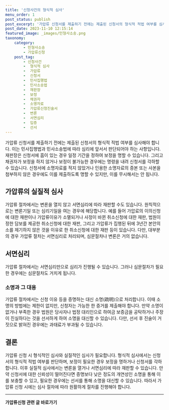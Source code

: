 ```yaml
---
title: '신청사건의 형식적 심사'
menu_order: 1
post_status: publish
post_excerpt: '가압류 신청서를 제출하기 전에는 제출된 신청서의 형식적 적법 여부를 심사해야 합니다. 이는 민사집행법과 민사소송법에 따라 심리에 앞서서 판단되어야 하는 사항입니다. 재판장은 신청서에 흠이 있는 경우 일정 기간을 정하여 보정을 명할 수 있습니다. 그리고 채권자가 보정을 하지 않거나 보정이 불가능한 경우에는 명령을 내려 신청서를 각하할 수 있습니다. 신청서에 소명자료를 적지 않았거나 인용한 소명자료의 증본 또는 사본을 첨부하지 않은 경우에도 이를 제출하도록 명할 수 있지만, 이를 무시해서는 안 됩니다.'
post_date: 2023-11-10 12:15:14
featured_image: _images/민형사소송.png
taxonomy:
    category:
        - 민형사소송
        - 가압류신청
    post_tag:
        - 신청사건
        -  형식적 심사
        -  가압류
        -  신청서
        -  민사집행법
        -  민사소송법
        -  재판장
        -  보정
        -  채권자
        -  소명자료
        -  가압류신청진술서
        -  변론
        -  서면심리
        -  입증
        -  선서
---
```



가압류 신청서를 제출하기 전에는 제출된 신청서의 형식적 적법 여부를 심사해야 합니다. 이는 민사집행법과 민사소송법에 따라 심리에 앞서서 판단되어야 하는 사항입니다. 재판장은 신청서에 흠이 있는 경우 일정 기간을 정하여 보정을 명할 수 있습니다. 그리고 채권자가 보정을 하지 않거나 보정이 불가능한 경우에는 명령을 내려 신청서를 각하할 수 있습니다. 신청서에 소명자료를 적지 않았거나 인용한 소명자료의 증본 또는 사본을 첨부하지 않은 경우에도 이를 제출하도록 명할 수 있지만, 이를 무시해서는 안 됩니다.

## 가압류의 실질적 심사

가압류 절차에서는 변론을 열지 않고 서면심리에 따라 재판할 수도 있습니다. 원칙적으로는 변론기일 또는 심리기일을 여는 경우에 해당합니다. 예를 들어 가압료의 이의신청에 대한 재판이나 가압류이유가 소멸되거나 사정이 바뀐 취소신청에 대한 재판, 법원이 정한 담보를 제공한 취소신청에 대한 재판, 그리고 가압류가 집행된 뒤에 3년간 본안의 소를 제기하지 않은 것을 이유로 한 취소신청에 대한 재판 등이 있습니다. 다만, 대부분의 경우 가압류 절차는 서면심리로 처리되며, 심문절차나 변론은 거의 없습니다.

## 서면심리

가압류 절차에서는 서면심리만으로 심리가 진행될 수 있습니다. 그러나 심문절차가 필요한 경우에는 심문절차도 거치게 됩니다.

### 소명과 그 대용

가압류 절차에서는 신청 이유 등을 증명하는 대신 소명(疏明)으로 처리합니다. 이때 소명의 방법에는 제한이 없지만, 신청자는 가능한 한 증거를 제출해야 합니다. 만약 소명이 없거나 부족한 경우 법원은 당사자나 법정 대리인으로 하여금 보증금을 공탁하거나 주장이 진실하다는 것을 선서하게 하여 소명을 대신할 수 있습니다. 다만, 선서 후 진술이 거짓으로 밝혀진 경우에는 과태료가 부과될 수 있습니다.

## 결론

가압류 신청 시 형식적인 심사와 실질적인 심사가 필요합니다. 형식적 심사에서는 신청서의 형식적 적법 여부를 판단하며, 보정이 필요한 경우 보정을 명하거나 신청서를 각하합니다. 이후 실질적 심사에서는 변론을 열거나 서면심리에 따라 재판할 수 있습니다. 만약 신청서에 대한 신뢰성이 떨어진다면 증명보다 낮은 정도의 개연성인 소명을 통해 이를 보충할 수 있고, 필요한 경우에는 선서를 통해 소명을 대신할 수 있습니다. 따라서 가압류 신청 시에는 심사 절차에 따라 원활하게 절차를 진행해야 합니다.
                       
<!-- wp:separator -->
<hr class="wp-block-separator has-alpha-channel-opacity"/>
<!-- /wp:separator -->

<!-- wp:group {"backgroundColor":"base","layout":{"type":"constrained"}} -->
<div class="wp-block-group has-base-background-color has-background"><!-- wp:paragraph {"align":"center","fontSize":"medium"} -->
<p class="has-text-align-center has-large-font-size"><strong>가압류신청 관련 글 바로가기</strong></p>
<!-- /wp:paragraph -->


<!-- wp:latest-posts
{"categories":[{"id":14445,"count":19,"description":"","link":"https://uknowlaw.com/category/%ea%b0%80%ec%95%95%eb%a5%98%ec%8b%a0%ec%b2%ad/","name":"가압류신청","slug":"가압류신청","taxonomy":"category","parent":0,"meta":[],"_links":{"self":[{"href":"https://uknowlaw.com/wp-json/wp/v2/categories/14445"}],"collection":[{"href":"https://uknowlaw.com/wp-json/wp/v2/categories"}],"about":[{"href":"https://uknowlaw.com/wp-json/wp/v2/taxonomies/category"}],"wp:post_type":[{"href":"https://uknowlaw.com/wp-json/wp/v2/posts?categories=14445"}],"curies":[{"name":"wp","href":"https://api.w.org/{rel}","templated":true}]}}],"postsToShow":100,"excerptLength":28,"postLayout":"grid","columns":2,"featuredImageAlign":"left","featuredImageSizeSlug":"large","fontSize":"small"} /--></div>
<!-- /wp:group -->